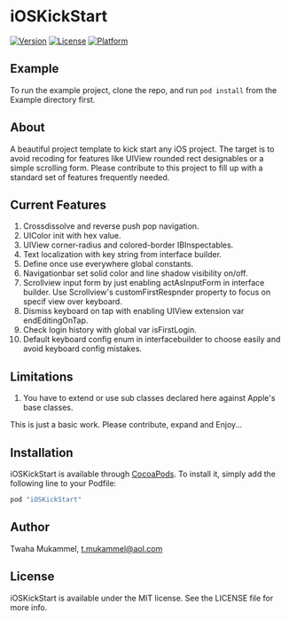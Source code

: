 # iOSKickStart

[![Version](https://img.shields.io/cocoapods/v/iOSKickStart.svg?style=flat)](http://cocoapods.org/pods/iOSKickStart)
[![License](https://img.shields.io/cocoapods/l/iOSKickStart.svg?style=flat)](http://cocoapods.org/pods/iOSKickStart)
[![Platform](https://img.shields.io/cocoapods/p/iOSKickStart.svg?style=flat)](http://cocoapods.org/pods/iOSKickStart)

## Example

To run the example project, clone the repo, and run `pod install` from the Example directory first.

## About

A beautiful project template to kick start any iOS project. The target is to avoid recoding for features like UIView rounded rect designables or a simple scrolling form. Please contribute to this project to fill up with a standard set of features frequently needed.

## Current Features

1. Crossdissolve and reverse push pop navigation.
2. UIColor init with hex value.
3. UIView corner-radius and colored-border IBInspectables.
4. Text localization with key string from interface builder.
5. Define once use everywhere global constants.
6. Navigationbar set solid color and line shadow visibility on/off.
7. Scrollview input form by just enabling actAsInputForm in interface builder. Use Scrollview's customFirstRespnder property to focus on specif view over keyboard.
8. Dismiss keyboard on tap with enabling UIView extension var endEditingOnTap.
9. Check login history with global var isFirstLogin.
10. Default keyboard config enum in interfacebuilder to choose easily and avoid keyboard config mistakes.

## Limitations

1. You have to extend or use sub classes declared here against Apple's base classes.

This is just a basic work. Please contribute, expand and Enjoy...

## Installation

iOSKickStart is available through [CocoaPods](http://cocoapods.org). To install
it, simply add the following line to your Podfile:

```ruby
pod "iOSKickStart"
```

## Author

Twaha Mukammel, t.mukammel@aol.com

## License

iOSKickStart is available under the MIT license. See the LICENSE file for more info.
